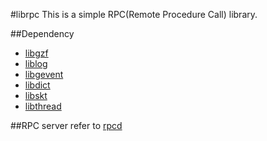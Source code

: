 #librpc
This is a simple RPC(Remote Procedure Call) library.

##Dependency
* [libgzf](../libgzf/)
* [liblog](../liblog/)
* [libgevent](../libgevent/)
* [libdict](../libdict/)
* [libskt](../libskt/)
* [libthread](../libthread/)

##RPC server
refer to [rpcd](https://github.com/gozfree/rpcd)
